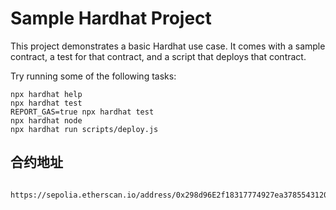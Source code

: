 # Sample Hardhat Project

This project demonstrates a basic Hardhat use case. It comes with a sample contract, a test for that contract, and a script that deploys that contract.

Try running some of the following tasks:

```shell
npx hardhat help
npx hardhat test
REPORT_GAS=true npx hardhat test
npx hardhat node
npx hardhat run scripts/deploy.js
```

## 合约地址

```shell

https://sepolia.etherscan.io/address/0x298d96E2f18317774927ea378554312063c81C96#code

```
